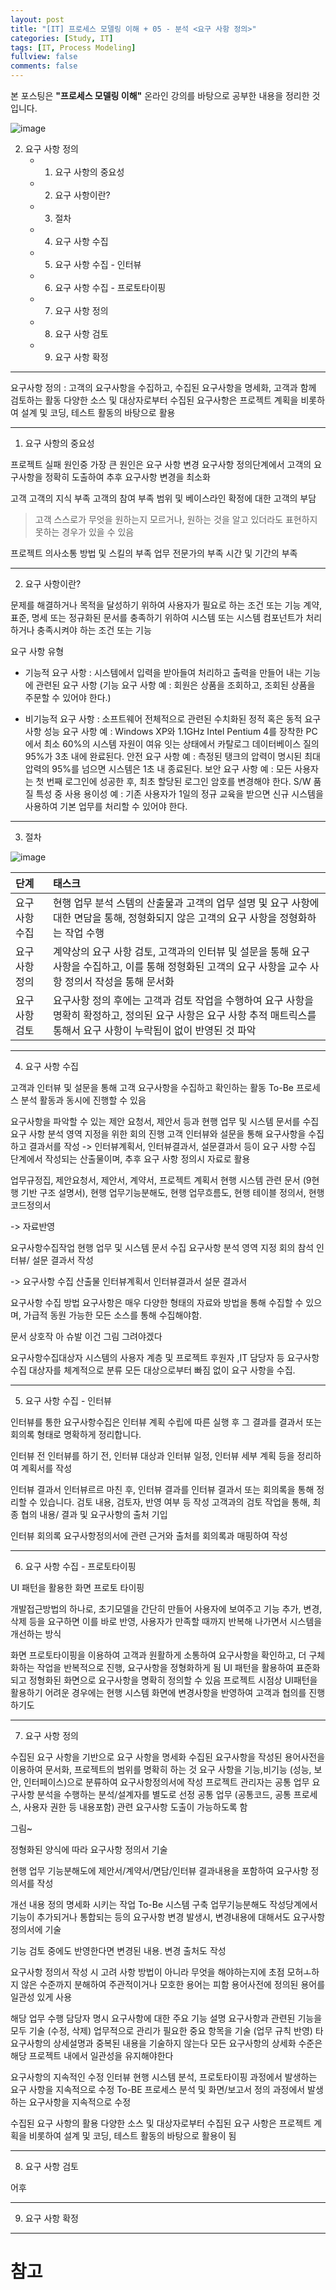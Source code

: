 ```yaml
---
layout: post
title: "[IT] 프로세스 모델링 이해 + 05 - 분석 <요구 사항 정의>"
categories: [Study, IT]
tags: [IT, Process Modeling]
fullview: false
comments: false
---
```


본 포스팅은 **"프로세스 모델링 이해"** 온라인 강의를 바탕으로 공부한 내용을 정리한 것입니다.

![image](https://user-images.githubusercontent.com/84369912/192108474-596a2b19-9169-4f3a-9249-6c50b5857b8f.png)

2. 요구 사항 정의
    + 1. 요구 사항의 중요성
    + 2. 요구 사항이란?
    + 3. 절차
    + 4. 요구 사항 수집
    + 5. 요구 사항 수집 - 인터뷰
    + 6. 요구 사항 수집 - 프로토타이핑
    + 7. 요구 사항 정의
    + 8. 요구 사항 검토
    + 9. 요구 사항 확정

---

요구사항 정의
: 고객의 요구사항을 수집하고, 수집된 요구사항을 명세화, 고객과 함께 검토하는 활동
다양한 소스 및 대상자로부터 수집된 요구사항은 프로젝트 계획을 비롯하여 설계 및 코딩, 테스트 활동의 바탕으로 활용

---

1. 요구 사항의 중요성

프로젝트 실패 원인중 가장 큰 원인은 요구 사항 변경
요구사항 정의단계에서 고객의 요구사항을 정확히 도출하여 추후 요구사항 변경을 최소화

고객
고객의 지식 부족
고객의 참여 부족
범위 및 베이스라인 확정에 대한 고객의 부담
> 고객 스스로가 무엇을 원하는지 모르거나, 원하는 것을 알고 있더라도 표현하지 못하는 경우가 있을 수 있음

프로젝트
의사소통 방법 및 스킬의 부족
업무 전문가의 부족
시간 및 기간의 부족

---

2. 요구 사항이란?

문제를 해결하거나 목적을 달성하기 위하여 사용자가 필요로 하는 조건 또는 기능
계약, 표준, 명세 또는 정규화된 문서를 충족하기 위하여 시스템 또는 시스템 컴포넌트가 처리하거나 충족시켜야 하는 조건 또는 기능

요구 사항 유형
- 기능적 요구 사항
: 시스템에서 입력을 받아들여 처리하고 출력을 만들어 내는 기능에 관련된 요구 사항
(기능 요구 사항 예 : 회원은 상품을 조회하고, 조회된 상품을 주문할 수 있어야 한다.)

- 비기능적 요구 사항
: 소프트웨어 전체적으로 관련된 수치화된 정적 혹은 동적 요구 사항
성능 요구 사항 예 : Windows XP와 1.1GHz Intel Pentium 4를 장착한 PC에서 최소 60%의 시스템 자원이 여유 잇는 상태에서 카탈로그 데이터베이스 질의 95%가 3초 내에 완료된다.
안전 요구 사항 예 : 측정된 탱크의 압력이 명시된 최대 압력의 95%를 넘으면 시스템은 1초 내 종료된다.
보안 요구 사항 예 : 모든 사용자는 첫 번째 로그인에 성공한 후, 최초 할당된 로그인 암호를 변경해야 한다.
S/W 품질 특성 중 사용 용이성 예 : 기존 사용자가 1일의 정규 교육을 받으면 신규 시스템을 사용하여 기본 업무를 처리할 수 있어야 한다.

---

3. 절차

![image](https://user-images.githubusercontent.com/84369912/192110079-744f7efd-61f9-454c-85be-74723e033b7c.png)

| 단계 | 태스크 |
|:--------|:------|
| 요구 사항 수집 | 현행 업무 분석 스템의 산출물과 고객의 업무 설명 및 요구 사항에 대한 면담을 통해, 정형화되지 않은 고객의 요구 사항을 정형화하는 작업 수행 |
| 요구사항 정의 | 계약상의 요구 사항 검토, 고객과의 인터뷰 및 설문을 통해 요구 사항을 수집하고, 이를 통해 정형화된 고객의 요구 사항을 교수 사항 정의서 작성을 통해 문서화 |
| 요구 사항 검토 | 요구사항 정의 후에는 고객과 검토 작업을 수행하여 요구 사항을 명확히 확정하고, 정의된 요구 사항은 요구 사항 추적 매트릭스를 통해서 요구 사항이 누락됨이 없이 반영된 것 파악 |

---

4. 요구 사항 수집

고객과 인터뷰 및 설문을 통해 고객 요구사항을 수집하고 확인하는 활동
To-Be 프로세스 분석 활동과 동시에 진행할 수 있음

요구사항을 파악할 수 있는 제안 요청서, 제안서 등과 현행 업무 및 시스템 문서를 수집
요구 사항 분석 영역 지정을 위한 회의 진행
고객 인터뷰와 설문을 통해 요구사항을 수집하고 결과서를 작성
-> 인터뷰계획서, 인터뷰결과서, 설문결과서 등이 요구 사항 수집 단계에서 작성되는 산출물이며, 추후 요구 사항 정의시 자료로 활용

업무규정집, 제안요청서, 제안서, 계약서, 프로젝트 계획서
현행 시스템 관련 문서 (9현행 기반 구조 설명서), 현행 업무기능분해도, 현행 업무흐름도, 현행 테이블 정의서, 현행 코드정의서 

-> 자료반영

요구사항수집작업
현행 업무 및 시스템 문서 수집
요구사항 분석 영역 지정 회의 참석
인터뷰/ 설문 결과서 작성

-> 요구사항 수집 산출물
인터뷰계획서
인터뷰결과서
설문 결과서

요구사항 수집 방법
요구사항은 매우 다양한 형태의 자료와 방법을 통해 수집할 수 있으며, 가급적 동원 가능한 모든 소스를 통해 수집해야함.

문서
상호작 아 슈발 이건 그림 그려야겠다

요구사항수집대상자
시스템의 사용자 계층 및 프로젝트 후원자 ,IT 담당자 등 요구사항 수집 대상자를 체계적으로 분류
모든 대상으로부터 빠짐 없이 요구 사항을 수집.

---

5. 요구 사항 수집 - 인터뷰

인터뷰를 통한 요구사항수집은 인터뷰 계획 수립에 따른 실행 후 그 결과를 결과서 또는 회의록 형태로 명확하게 정리합니다.

인터뷰 전
인터뷰를 하기 전, 인터뷰 대상과 인터뷰 일정, 인터뷰 세부 계획 등을 정리하여 계획서를 작성

인터뷰 결과서
인터뷰르르 마친 후, 인터뷰 결과를 인터뷰 결과서 또는 회의록을 통해 정리할 수 있습니다.
검토 내용, 검토자, 반영 여부 등 작성
고객과의 검토 작업을 통해, 최종 협의 내용/ 결과 및 요구사항의 출처 기입

인터뷰 회의록
요구사항정의서에 관련 근거와 출처를 회의록과 매핑하여 작성

---

6. 요구 사항 수집 - 프로토타이핑

UI 패턴을 활용한 화면 프로토 타이핑

개발접근방법의 하나로, 초기모델을 간단히 만들어 사용자에 보여주고
기능 추가, 변경, 삭제 등을 요구하면 이를 바로 반영, 사용자가 만족할 때까지
반복해 나가면서 시스템을 개선하는 방식

화면 프로토타이핑을 이용하여 고객과 원활하게 소통하여 요구사항을 확인하고,
더 구체화하는 작업을 반복적으로 진행, 요구사항을 정형화하게 됨
UI 패턴을 활용하여 표준화되고 정형화된 화면으로 요구사항을 명확히 정의할 수 있음
프로젝트 시점상 UI패턴을 활용하기 어려운 경우에는 현행 시스템 화면에 변경사항을 반영하여 고객과 협의를 진행하기도

---

7. 요구 사항 정의

수집된 요구 사항을 기반으로 요구 사항을 명세화
수집된 요구사항을 작성된 용어사전을 이용하여 문서화, 프로젝트의 범위를 명확히 하는 것
요구 사항을 기능,비기능 (성능, 보안, 인터페이스)으로 분류하여 요구사항정의서에 작성
프로젝트 관리자는 공통 업무 요구사항 분석을 수행하는 분석/설계자를 별도로 선정
공통 업무 (공통코드, 공통 프로세스, 사용자 권한 등 내용포함) 관련 요구사항 도출이 가능하도록 함

그림~

정형화된 양식에 따라 요구사항 정의서 기술

현행 업무 기능분해도에 제안서/계약서/면담/인터뷰 결과내용을 포함하여 요구사항 정의서를 작성

개선 내용 정의 명세화 시키는 작업
To-Be 시스템 구축
업무기능분해도 작성당계에서 기능이 추가되거나 통합되는 등의 요구사항 변경 발생시, 변경내용에 대해서도 요구사항정의서에 기술

기능 검토 중에도 반영한다면 변경된 내용. 변경 출처도 작성

요구사항 정의서 작성 시 고려 사항
방법이 아니라 무엇을 해야하는지에 초점
모허ㅗ하지 않은 수준까지 분해하여
주관적이거나 모호한 용어는 피함
용어사전에 정의된 용어를 일관성 있게 사용

해당 업무 수행 담당자 명시
요구사항에 대한 주요 기능 설명
요구사항과 관련된 기능을 모두 기술 (수정, 삭제)
업무적으로 관리가 필요한 중요 항목을 기술 (업무 규칙 반영)
타 요구사항의 상세설명과 중복된 내용을 기술하지 않는다
모든 요구사항의 상세화 수준은 해당 프로젝트 내에서 일관성을 유지해야한다

요구사항의 지속적인 수정
인터뷰 현행 시스템 분석, 프로토타이핑 과정에서 발생하는 요구 사항을 지속적으로 수정
To-BE 프로세스 분석 및 화면/보고서 정의 과정에서 발생하는 요구사항을 지속적으로 수정

수집된 요구 사항의 활용
다양한 소스 및 대상자로부터 수집된 요구 사항은 프로젝트 계획을 비롯하여 설계 및 코딩, 테스트 활동의 바탕으로 활용이 됨

---

8. 요구 사항 검토

어후

---

9. 요구 사항 확정

---

# 참고
